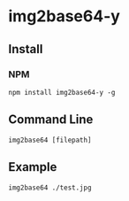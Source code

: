 # img2base64-y

## Install

### NPM
```
npm install img2base64-y -g
```

## Command Line

    img2base64 [filepath]
## Example
    img2base64 ./test.jpg
